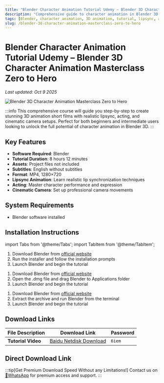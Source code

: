 ```yaml
---
title: "Blender Character Animation Tutorial Udemy – Blender 3D Character Animation Masterclass Zero to Hero"
description: "Comprehensive guide to character animation in Blender 3D. Learn how to create stunning 3D animation short films with realistic lipsync, acting, and cinematic camera setups."
tags: [Blender, character animation, 3D animation, tutorial, lipsync, acting]
slug: /blender-3d-character-animation-masterclass-zero-to-hero
---
```

<!--Above is frontmatter Part-generate depend on content meet Google Seo, you need to balance automation efficiency with Google's core ranking factors—especially E-E-A-T (Experience, Expertise, Authoritativeness, Trustworthiness) -->

<!--First Part-This is Title -->
# Blender Character Animation Tutorial Udemy – Blender 3D Character Animation Masterclass Zero to Hero
*Last updated: Oct 9 2025*

![Blender 3D Character Animation Masterclass Zero to Hero](https://www.gfxcamp.com/wp-content/uploads/2025/10/Udemy-Blender-3D-Character-Animation-Masterclass-Zero-to-Hero.jpg)

:::info
This comprehensive course will guide you step-by-step to create stunning 3D animation short films with realistic lipsync, acting, and cinematic camera setups. Perfect for both beginners and intermediate users looking to unlock the full potential of character animation in Blender 3D.
:::

## Key Features

- **Software Required**: Blender
- **Tutorial Duration**: 8 hours 12 minutes
- **Assets**: Project files not included
- **Subtitles**: English without subtitles
- **Format**: MP4, 1280×720
- **Lipsync Animation**: Learn realistic lip synchronization techniques
- **Acting**: Master character performance and expression
- **Cinematic Camera**: Set up professional camera movements

## System Requirements

- Blender software installed

## Installation Instructions

import Tabs from '@theme/Tabs';
import TabItem from '@theme/TabItem';

<Tabs>
  <TabItem value="windows" label="Windows" default>
    <ol>
      <li>Download Blender from <a href="https://www.blender.org/download/" target="_blank">official website</a></li>
      <li>Run the installer and follow the installation prompts</li>
      <li>Launch Blender and begin the tutorial</li>
    </ol>
  </TabItem>
  <TabItem value="mac" label="Mac">
    <ol>
      <li>Download Blender from <a href="https://www.blender.org/download/" target="_blank">official website</a></li>
      <li>Open the .dmg file and drag Blender to Applications folder</li>
      <li>Launch Blender and begin the tutorial</li>
    </ol>
  </TabItem>
  <TabItem value="linux" label="Linux">
    <ol>
      <li>Download Blender from <a href="https://www.blender.org/download/" target="_blank">official website</a></li>
      <li>Extract the archive and run Blender from the terminal</li>
      <li>Launch Blender and begin the tutorial</li>
    </ol>
  </TabItem>
</Tabs>

## Download Links

| File Description | Download Link | Password |
| ---------------- | ------------- | -------- |
| **Tutorial Video** | [Baidu Netdisk Download](https://pan.baidu.com/s/1iSWi6xzsTvwj2J1MDdtKrQ?pwd=6iem) | `6iem` |

## Direct Download Link
:::tip[Get Premium Download Speed Without any Limitations!]
Contact us on [💬WhatsApp](https://wa.me/+8613237610083) for premium  access and support.
:::